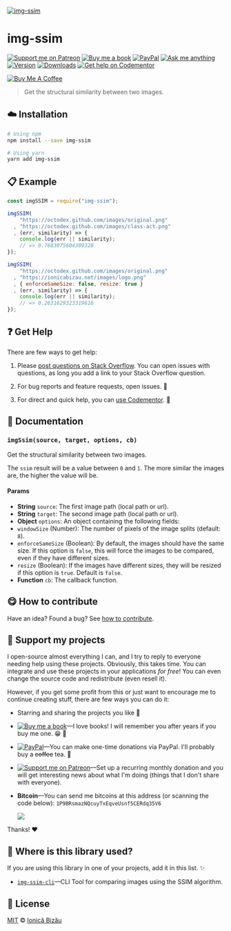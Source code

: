<!-- Please do not edit this file. Edit the `blah` field in the `package.json` instead. If in doubt, open an issue. -->


[![img-ssim](http://i.imgur.com/tXlhphU.png)](#)

# img-ssim

 [![Support me on Patreon][badge_patreon]][patreon] [![Buy me a book][badge_amazon]][amazon] [![PayPal][badge_paypal_donate]][paypal-donations] [![Ask me anything](https://img.shields.io/badge/ask%20me-anything-1abc9c.svg)](https://github.com/IonicaBizau/ama) [![Version](https://img.shields.io/npm/v/img-ssim.svg)](https://www.npmjs.com/package/img-ssim) [![Downloads](https://img.shields.io/npm/dt/img-ssim.svg)](https://www.npmjs.com/package/img-ssim) [![Get help on Codementor](https://cdn.codementor.io/badges/get_help_github.svg)](https://www.codementor.io/johnnyb?utm_source=github&utm_medium=button&utm_term=johnnyb&utm_campaign=github)

<a href="https://www.buymeacoffee.com/H96WwChMy" target="_blank"><img src="https://www.buymeacoffee.com/assets/img/custom_images/yellow_img.png" alt="Buy Me A Coffee"></a>

> Get the structural similarity between two images.

## :cloud: Installation

```sh
# Using npm
npm install --save img-ssim

# Using yarn
yarn add img-ssim
```


## :clipboard: Example



```js
const imgSSIM = require("img-ssim");

imgSSIM(
    "https://octodex.github.com/images/original.png"
  , "https://octodex.github.com/images/class-act.png"
  , (err, similarity) => {
    console.log(err || similarity);
    // => 0.7683075604309328
});

imgSSIM(
    "https://octodex.github.com/images/original.png"
  , "https://ionicabizau.net/images/logo.png"
  , { enforceSameSize: false, resize: true }
  , (err, similarity) => {
    console.log(err || similarity);
    // => 0.2631629323319616
});
```



## :question: Get Help

There are few ways to get help:

 1. Please [post questions on Stack Overflow](https://stackoverflow.com/questions/ask). You can open issues with questions, as long you add a link to your Stack Overflow question.
 2. For bug reports and feature requests, open issues. :bug:

 3. For direct and quick help, you can [use Codementor](https://www.codementor.io/johnnyb). :rocket:



## :memo: Documentation


### `imgSsim(source, target, options, cb)`
Get the structural similarity between two images.

The `ssim` result will be a value between `0` and `1`. The more similar the images are, the higher the value will be.

#### Params

- **String** `source`: The first image path (local path or url).
- **String** `target`: The second image path (local path or url).
- **Object** `options`: An object containing the following fields:
 - `windowSize` (Number): The number of pixels of the image splits (default: `8`).
 - `enforceSameSize` (Boolean): By default, the images should have the same size. If this option is `false`, this will force the images to be compared, even if they have different sizes.
 - `resize` (Boolean): If the images have different sizes, they will be resized if this option is `true`. Default is `false`.
- **Function** `cb`: The callback function.



## :yum: How to contribute
Have an idea? Found a bug? See [how to contribute][contributing].


## :sparkling_heart: Support my projects

I open-source almost everything I can, and I try to reply to everyone needing help using these projects. Obviously,
this takes time. You can integrate and use these projects in your applications *for free*! You can even change the source code and redistribute (even resell it).

However, if you get some profit from this or just want to encourage me to continue creating stuff, there are few ways you can do it:


 - Starring and sharing the projects you like :rocket:
 - [![Buy me a book][badge_amazon]][amazon]—I love books! I will remember you after years if you buy me one. :grin: :book:
 - [![PayPal][badge_paypal]][paypal-donations]—You can make one-time donations via PayPal. I'll probably buy a ~~coffee~~ tea. :tea:
 - [![Support me on Patreon][badge_patreon]][patreon]—Set up a recurring monthly donation and you will get interesting news about what I'm doing (things that I don't share with everyone).
 - **Bitcoin**—You can send me bitcoins at this address (or scanning the code below): `1P9BRsmazNQcuyTxEqveUsnf5CERdq35V6`

    ![](https://i.imgur.com/z6OQI95.png)


Thanks! :heart:


## :dizzy: Where is this library used?
If you are using this library in one of your projects, add it in this list. :sparkles:


 - [`img-ssim-cli`](https://github.com/IonicaBizau/img-ssim-cli#readme)—CLI Tool for comparing images using the SSIM algorithm.

## :scroll: License

[MIT][license] © [Ionică Bizău][website]


[badge_patreon]: https://ionicabizau.github.io/badges/patreon.svg
[badge_amazon]: https://ionicabizau.github.io/badges/amazon.svg
[badge_paypal]: https://ionicabizau.github.io/badges/paypal.svg
[badge_paypal_donate]: https://ionicabizau.github.io/badges/paypal_donate.svg

[patreon]: https://www.patreon.com/ionicabizau
[amazon]: http://amzn.eu/hRo9sIZ
[paypal-donations]: https://www.paypal.com/cgi-bin/webscr?cmd=_s-xclick&hosted_button_id=RVXDDLKKLQRJW

[license]: http://showalicense.com/?fullname=Ionic%C4%83%20Biz%C4%83u%20%3Cbizauionica%40gmail.com%3E%20(https%3A%2F%2Fionicabizau.net)&year=2016#license-mit
[website]: https://ionicabizau.net
[contributing]: /CONTRIBUTING.md
[docs]: /DOCUMENTATION.md
